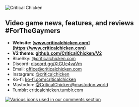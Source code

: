 ![Critical Chicken](https://github.com/CriticalChicken/.github/assets/35422415/f9117177-fd13-43c5-a7a7-d3d1291edcb6)

## Video game news, features, and reviews #ForTheGaymers

- **Website: [www.criticalchicken.com](https://www.criticalchicken.com)**
- **V2 theme: [github.com/CriticalChicken/V2](https://github.com/CriticalChicken/V2)**
- BlueSky: [@criticalchicken.com](https://bsky.app/profile/criticalchicken.com)
- Discord: [discord.gg/XtGUe4vaVm](https://discord.gg/XtGUe4vaVm)
- Email: [office@criticalchicken.com](mailto:office@criticalchicken.com)
- Instagram: [@criticalchicken](https://www.instagram.com/criticalchicken)
- Ko-fi: [ko-fi.com/criticalchicken](https://ko-fi.com/criticalchicken)
- Mastodon: [@CriticalChicken@mastodon.world](https://mastodon.world/@CriticalChicken)
- Tumblr: [criticalchicken.tumblr.com](https://criticalchicken.tumblr.com/)

<picture><a href="https://notbyai.fyi" target="_blank" rel="external help"><img alt="Various icons used in our comments section" src="https://github.com/CriticalChicken/.github/assets/35422415/302eee1b-11ff-4239-8e68-7111ff0d50c6"></a></picture>
